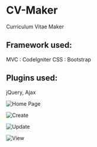 # CV-Maker
Curriculum Vitae Maker

## Framework used: 
  MVC : CodeIgniter
  CSS : Bootstrap
## Plugins used: 
  jQuery, Ajax

![Home Page](https://user-images.githubusercontent.com/30416024/100895623-c9a22780-34e3-11eb-9b47-9c869ab2ed5b.png)

![Create](https://user-images.githubusercontent.com/30416024/100896285-77add180-34e4-11eb-9696-5e7ca6eeaea7.png)

![Update](https://user-images.githubusercontent.com/30416024/100896513-b3e13200-34e4-11eb-9d64-50e63f8c4ca4.png)

![View](https://user-images.githubusercontent.com/30416024/100897292-8ea0f380-34e5-11eb-9f81-bc1377d0f659.png)

